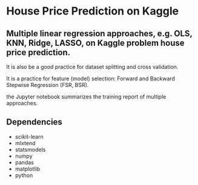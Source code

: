 # House Price Prediction on Kaggle

## Multiple linear regression approaches, e.g. OLS, KNN, Ridge, LASSO, on Kaggle problem house price prediction.

It is also be a good practice for dataset splitting and cross validation.

It is a practice for feature (model) selection: Forward and Backward Stepwise Regression (FSR, BSR).

the Jupyter notebook summarizes the training report of multiple approaches.

## Dependencies
* scikit-learn
* mlxtend
* statsmodels
* numpy
* pandas
* matplotlib
* python 
